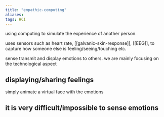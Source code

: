 ```yaml
---
title: "empathic-computing"
aliases: 
tags: HCI
---
```


using computing to simulate the experience of another person.

uses sensors such as heart rate, [[galvanic-skin-response]], [[EEG]], to capture how someone else is feeling/seeing/touching etc. 

sense transmit and display emotions to others. we are mainly focusing on the technological aspect


## displaying/sharing feelings
simply animate a virtual face with the emotions

## it is very difficult/impossible to sense emotions

